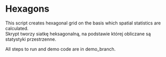 # Hexagons
This script creates hexagonal grid on the basis which spatial statistics are calculated.<br>
Skrypt tworzy siatkę heksagonalną, na podstawie której obliczane są statystyki przestrzenne.

All steps to run and demo code are in demo_branch.
